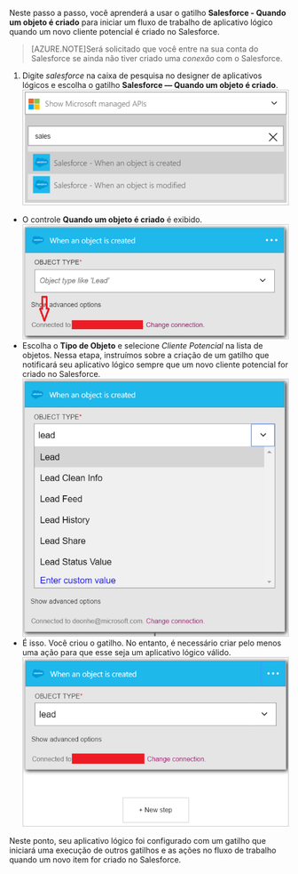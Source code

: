 Neste passo a passo, você aprenderá a usar o gatilho **Salesforce - Quando um objeto é criado** para iniciar um fluxo de trabalho de aplicativo lógico quando um novo cliente potencial é criado no Salesforce.

>[AZURE.NOTE]Será solicitado que você entre na sua conta do Salesforce se ainda não tiver criado uma *conexão* com o Salesforce.

1. Digite *salesforce* na caixa de pesquisa no designer de aplicativos lógicos e escolha o gatilho **Salesforce — Quando um objeto é criado**.  
![Imagem de gatilho do Salesforce 1](./media/connectors-create-api-salesforce/trigger-1.png)  
- O controle **Quando um objeto é criado** é exibido.  
![Imagem de gatilho do Salesforce 2](./media/connectors-create-api-salesforce/trigger-2.png)  
- Escolha o **Tipo de Objeto** e selecione *Cliente Potencial* na lista de objetos. Nessa etapa, instruímos sobre a criação de um gatilho que notificará seu aplicativo lógico sempre que um novo cliente potencial for criado no Salesforce.  
![Imagem de gatilho do Salesforce 3](./media/connectors-create-api-salesforce/trigger-3.png)  
- É isso. Você criou o gatilho. No entanto, é necessário criar pelo menos uma ação para que esse seja um aplicativo lógico válido.  
![Imagem de gatilho do Salesforce 4](./media/connectors-create-api-salesforce/trigger-4.png)  

Neste ponto, seu aplicativo lógico foi configurado com um gatilho que iniciará uma execução de outros gatilhos e as ações no fluxo de trabalho quando um novo item for criado no Salesforce.

<!---HONumber=AcomDC_0727_2016-->

